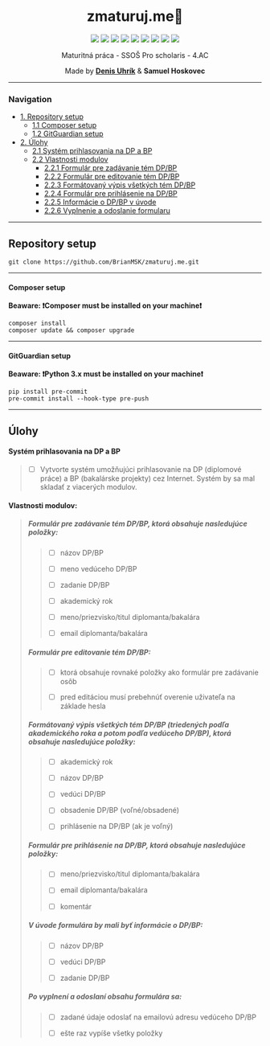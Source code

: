 <div align="center">

# zmaturuj.me🥳

<p float="left">

<img src="https://img.shields.io/github/languages/count/brianmsk/zmaturuj.me?style=flat-square" />
<img src="https://img.shields.io/github/languages/top/brianmsk/zmaturuj.me?style=flat-square" />
<img src="https://img.shields.io/tokei/lines/github/brianmsk/zmaturuj.me?style=flat-square" />
<img src="https://img.shields.io/github/repo-size/brianmsk/zmaturuj.me?style=flat-square" />
<img src="https://img.shields.io/github/issues-pr-closed-raw/brianmsk/zmaturuj.me?style=flat-square" />
<img src="https://img.shields.io/github/license/brianmsk/zmaturuj.me?style=flat-square" />
<img src="https://img.shields.io/github/contributors/brianmsk/zmaturuj.me?style=flat-square" />
<img src="https://img.shields.io/github/commit-activity/y/brianmsk/zmaturuj.me?style=flat-square" />
<img src="https://img.shields.io/github/last-commit/brianmsk/zmaturuj.me?style=flat-square" />

</p>
Maturitná práca - SSOŠ Pro scholaris - 4.AC

Made by **[Denis Uhrík](https://linktr.ee/denisuhrik)** &amp; **Samuel Hoskovec**

---

</div>

### Navigation

- [1. Repository setup](#repository-setup)
  - [1.1 Composer setup](#composer-setup)
  - [1.2 GitGuardian setup](#gitguardian-setup)
- [2. Úlohy](#ulohy)
  - [2.1 Systém prihlasovania na DP a BP](#systém-prihlasovania-na-dp-a-bp)
  - [2.2 Vlastnosti modulov](#vlastnosti-modulov)
    - [2.2.1 Formulár pre zadávanie tém DP/BP](#formulár-pre-zadávanie-tém-dpbp-ktorá-obsahuje-nasledujúce-položky)
    - [2.2.2 Formulár pre editovanie tém DP/BP](#formulár-pre-editovanie-tém-dpbp)
    - [2.2.3 Formátovaný výpis všetkých tém DP/BP](#formátovaný-výpis-všetkých-tém-dpbp-triedených-podľa-akademického-roka-a-potom-podľa-vedúceho-dpbp-ktorá-obsahuje-nasledujúce-položky)
    - [2.2.4 Formulár pre prihlásenie na DP/BP](#formulár-pre-prihlásenie-na-dpbp-ktorá-obsahuje-nasledujúce-položky)
    - [2.2.5 Informácie o DP/BP v úvode](#v-úvode-formulára-by-mali-byť-informácie-o-dpbp)
    - [2.2.6 Vyplnenie a odoslanie formularu](#po-vyplnení-a-odoslaní-obsahu-formulára-sa)

---

## Repository setup

```
git clone https://github.com/BrianMSK/zmaturuj.me.git
```

---

#### Composer setup

**Beaware: ❗Composer must be installed on your machine❗**

```
composer install
composer update && composer upgrade
```

---

#### GitGuardian setup

**Beaware: ❗Python 3.x must be installed on your machine❗**

```
pip install pre-commit
pre-commit install --hook-type pre-push
```

---

## Úlohy

#### Systém prihlasovania na DP a BP

> - [ ] Vytvorte systém umožňujúci prihlasovanie na DP (diplomové práce) a BP (bakalárske projekty) cez Internet. Systém by sa mal skladať z viacerých modulov.

#### Vlastnosti modulov:

> ##### Formulár pre zadávanie tém DP/BP, ktorá obsahuje nasledujúce položky:
>
> > - [ ] názov DP/BP
> >
> > - [ ] meno vedúceho DP/BP
> >
> > - [ ] zadanie DP/BP
> >
> > - [ ] akademický rok
> >
> > - [ ] meno/priezvisko/titul diplomanta/bakalára
> >
> > - [ ] email diplomanta/bakalára
>
> ##### Formulár pre editovanie tém DP/BP:
>
> > - [ ] ktorá obsahuje rovnaké položky ako formulár pre zadávanie osôb
> >
> > - [ ] pred editáciou musí prebehnúť overenie uživateľa na základe hesla
>
> ##### Formátovaný výpis všetkých tém DP/BP (triedených podľa akademického roka a potom podľa vedúceho DP/BP), ktorá obsahuje nasledujúce položky:
>
> > - [ ] akademický rok
> >
> > - [ ] názov DP/BP
> >
> > - [ ] vedúci DP/BP
> >
> > - [ ] obsadenie DP/BP (voľné/obsadené)
> >
> > - [ ] prihlásenie na DP/BP (ak je voľný)
>
> ##### Formulár pre prihlásenie na DP/BP, ktorá obsahuje nasledujúce položky:
>
> > - [ ] meno/priezvisko/titul diplomanta/bakalára
> >
> > - [ ] email diplomanta/bakalára
> >
> > - [ ] komentár
>
> ##### V úvode formulára by mali byť informácie o DP/BP:
>
> > - [ ] názov DP/BP
> >
> > - [ ] vedúci DP/BP
> >
> > - [ ] zadanie DP/BP
>
> ##### Po vyplnení a odoslaní obsahu formulára sa:
>
> > - [ ] zadané údaje odoslať na emailovú adresu vedúceho DP/BP
> >
> > - [ ] ešte raz vypíše všetky položky
